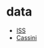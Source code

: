 # data 

* [ISS](https://github.com/spaceappssagami/seaweed4space/tree/master/data/ISS)
* [Cassini](https://github.com/spaceappssagami/seaweed4space/tree/master/data/Cassini)
